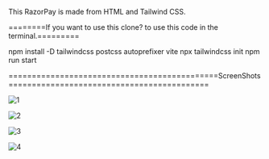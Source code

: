 This RazorPay is made from HTML and Tailwind CSS.

========If you want to use this clone? to use this code in the terminal.=========

npm install -D tailwindcss postcss autoprefixer vite
npx tailwindcss init
npm run start

=============================================ScreenShots===========================================


![1](https://github.com/realsachinr/Discord-Clone/assets/154586309/31c17047-b1b6-4c51-9c1f-17dbca3d9a49)

![2](https://github.com/realsachinr/Discord-Clone/assets/154586309/958bed3b-6af0-44b3-ab8d-02a09a26bc2c)

![3](https://github.com/realsachinr/Discord-Clone/assets/154586309/4db64458-f4fa-40f6-accf-cd255072422e)

![4](https://github.com/realsachinr/Discord-Clone/assets/154586309/599d68d1-cc96-4e2f-8553-5c47f462b326)

